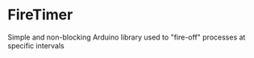 # FireTimer
Simple and non-blocking Arduino library used to "fire-off" processes at specific intervals
